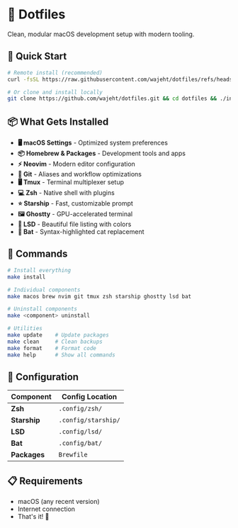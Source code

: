 # 🌟 Dotfiles

Clean, modular macOS development setup with modern tooling.

## 🚀 Quick Start

```bash
# Remote install (recommended)
curl -fsSL https://raw.githubusercontent.com/wajeht/dotfiles/refs/heads/main/remote-install.sh | bash

# Or clone and install locally
git clone https://github.com/wajeht/dotfiles.git && cd dotfiles && ./install.sh
```

## 📦 What Gets Installed

- **🖥️ macOS Settings** - Optimized system preferences
- **📦 Homebrew & Packages** - Development tools and apps
- **⚡ Neovim** - Modern editor configuration
- **🔗 Git** - Aliases and workflow optimizations
- **🖥️ Tmux** - Terminal multiplexer setup
- **💻 Zsh** - Native shell with plugins
- **⭐ Starship** - Fast, customizable prompt
- **🖼️ Ghostty** - GPU-accelerated terminal
- **📁 LSD** - Beautiful file listing with colors
- **🦇 Bat** - Syntax-highlighted cat replacement

## 🔧 Commands

```bash
# Install everything
make install

# Individual components
make macos brew nvim git tmux zsh starship ghostty lsd bat

# Uninstall components
make <component> uninstall

# Utilities
make update    # Update packages
make clean     # Clean backups
make format    # Format code
make help      # Show all commands
```

## 📁 Configuration

| Component | Config Location |
|-----------|----------------|
| **Zsh** | `.config/zsh/` |
| **Starship** | `.config/starship/` |
| **LSD** | `.config/lsd/` |
| **Bat** | `.config/bat/` |
| **Packages** | `Brewfile` |

## 📋 Requirements

- macOS (any recent version)
- Internet connection
- That's it! 🎯
